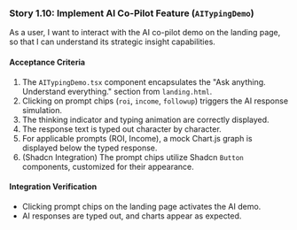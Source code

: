 ### Story 1.10: Implement AI Co-Pilot Feature (`AITypingDemo`)

As a user, I want to interact with the AI co-pilot demo on the landing page, so that I can understand its strategic insight capabilities.

#### Acceptance Criteria

1.  The `AITypingDemo.tsx` component encapsulates the "Ask anything. Understand everything." section from `landing.html`.
2.  Clicking on prompt chips (`roi`, `income`, `followup`) triggers the AI response simulation.
3.  The thinking indicator and typing animation are correctly displayed.
4.  The response text is typed out character by character.
5.  For applicable prompts (ROI, Income), a mock Chart.js graph is displayed below the typed response.
6.  (Shadcn Integration) The prompt chips utilize Shadcn `Button` components, customized for their appearance.

#### Integration Verification

* Clicking prompt chips on the landing page activates the AI demo.
* AI responses are typed out, and charts appear as expected.